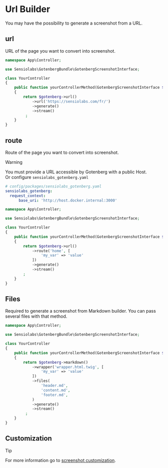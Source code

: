 # Url Builder

You may have the possibility to generate a screenshot from a URL.

## url

URL of the page you want to convert into screenshot.

```php
namespace App\Controller;

use Sensiolabs\GotenbergBundle\GotenbergScreenshotInterface;

class YourController
{
    public function yourControllerMethod(GotenbergScreenshotInterface $gotenberg): Response
    {
        return $gotenberg->url()
            ->url('https://sensiolabs.com/fr/')
            ->generate()
            ->stream()
         ;
    }
}
```

## route

Route of the page you want to convert into screenshot.

> [!WARNING]  
> You must provide a URL accessible by Gotenberg with a public Host.  
> Or configure `sensiolabs_gotenberg.yaml`
> ```yaml
> # config/packages/sensiolabs_gotenberg.yaml
> sensiolabs_gotenberg:
>   request_context:
>       base_uri: 'http://host.docker.internal:3000'
> ```


```php
namespace App\Controller;

use Sensiolabs\GotenbergBundle\GotenbergScreenshotInterface;

class YourController
{
    public function yourControllerMethod(GotenbergScreenshotInterface $gotenberg): Response
    {
        return $gotenberg->url()
            ->route('home', [
                'my_var' => 'value'
            ])
            ->generate()
            ->stream()
        ;
    }
}
```

## Files

Required to generate a screenshot from Markdown builder. You can pass several files with that method.

```php
namespace App\Controller;

use Sensiolabs\GotenbergBundle\GotenbergScreenshotInterface;

class YourController
{
    public function yourControllerMethod(GotenbergScreenshotInterface $gotenberg): Response
    {
        return $gotenberg->markdown()
            ->wrapper('wrapper.html.twig', [
                'my_var' => 'value'
            ])
            ->files(
                'header.md', 
                'content.md', 
                'footer.md',
            )
            ->generate()
            ->stream()
         ;
    }
}
```

## Customization

> [!TIP]
> For more information go to [screenshot customization](customization.md).
